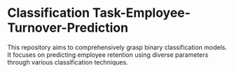 # Classification Task-Employee-Turnover-Prediction
This repository aims to comprehensively grasp binary classification models. It focuses on predicting employee retention using diverse parameters through various classification techniques.
